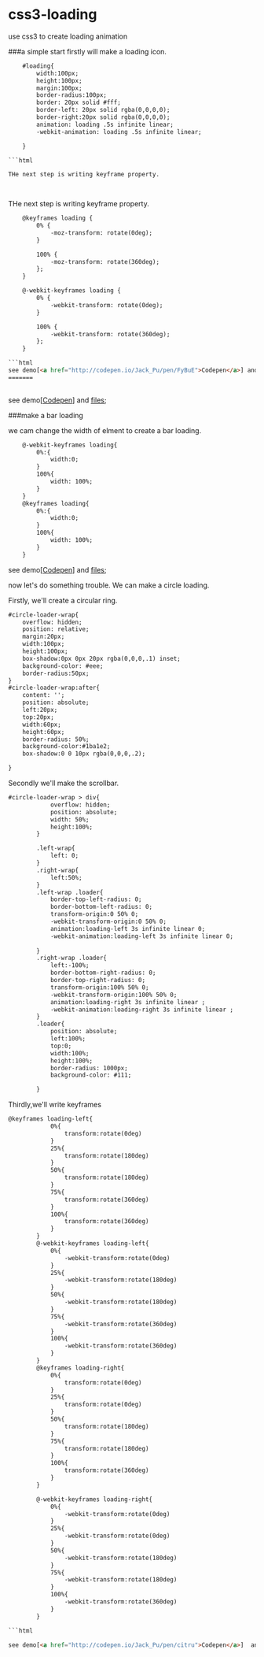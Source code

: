 css3-loading
============

use css3 to create loading animation

###a simple start 
firstly will make a loading icon.


```html
    #loading{
		width:100px;
		height:100px;
		margin:100px;
		border-radius:100px;
		border: 20px solid #fff;
  		border-left: 20px solid rgba(0,0,0,0);
  		border-right:20px solid rgba(0,0,0,0);
  		animation: loading .5s infinite linear;
  		-webkit-animation: loading .5s infinite linear;

	}

```html

THe next step is writing keyframe property.

	
```

THe next step is writing keyframe property.

```html
    @keyframes loading {
	    0% {
	        -moz-transform: rotate(0deg);
	    }

	    100% {
	        -moz-transform: rotate(360deg);
	    };
	}

	@-webkit-keyframes loading {
	    0% {
	        -webkit-transform: rotate(0deg);
	    }

	    100% {
	        -webkit-transform: rotate(360deg);
	    };
	}

```html
see demo[<a href="http://codepen.io/Jack_Pu/pen/FyBuE">Codepen</a>] and <a href="https://github.com/JackPu/css3-loading/blob/master/css/simple-loading-animation.html">files</a>; 
=======
	
```

see demo[<a href="http://codepen.io/Jack_Pu/pen/FyBuE">Codepen</a>] and <a href="https://github.com/JackPu/css3-loading/blob/master/css/simple-loading-animation.html">files</a>; 

###make a bar loading 

we cam change the width of elment to create a bar loading.
```html
	@-webkit-keyframes loading{
		0%:{
			width:0;
		}
		100%{
			width: 100%;
		}
	}
	@keyframes loading{
		0%:{
			width:0;
		}
		100%{
			width: 100%;
		}
	}

```

see demo[<a href="http://codepen.io/Jack_Pu/pen/FyBuE">Codepen</a>] and <a href="https://github.com/JackPu/css3-loading/blob/master/css/bar-loading.html">files</a>; 

now let's do something trouble. We can make a circle loading.

Firstly, we'll create a circular ring.

```html
#circle-loader-wrap{
	overflow: hidden;
	position: relative;
	margin:20px;
	width:100px;
	height:100px;
	box-shadow:0px 0px 20px rgba(0,0,0,.1) inset;
	background-color: #eee;
	border-radius:50px;
}
#circle-loader-wrap:after{
	content: '';
	position: absolute;
	left:20px;
	top:20px;
	width:60px;
	height:60px;
	border-radius: 50%;
	background-color:#1ba1e2; 
	box-shadow:0 0 10px rgba(0,0,0,.2);

}

```

Secondly we'll make the scrollbar.

```html
#circle-loader-wrap > div{
			overflow: hidden;
			position: absolute;
			width: 50%;
			height:100%;
		}

		.left-wrap{
			left: 0;
		}
		.right-wrap{
			left:50%;
		}
		.left-wrap .loader{
			border-top-left-radius: 0;
			border-bottom-left-radius: 0;
			transform-origin:0 50% 0;
			-webkit-transform-origin:0 50% 0;
			animation:loading-left 3s infinite linear 0;
			-webkit-animation:loading-left 3s infinite linear 0;	
			
		}
		.right-wrap .loader{
			left:-100%;
			border-bottom-right-radius: 0;
			border-top-right-radius: 0;	
			transform-origin:100% 50% 0;
			-webkit-transform-origin:100% 50% 0;
			animation:loading-right 3s infinite linear ;
			-webkit-animation:loading-right 3s infinite linear ;	
		}
		.loader{
			position: absolute;
			left:100%;
			top:0;
			width:100%;
			height:100%;
			border-radius: 1000px;
			background-color: #111;

		}

```
Thirdly,we'll write keyframes

```html
@keyframes loading-left{
			0%{
				transform:rotate(0deg)
			}
			25%{
				transform:rotate(180deg)
			}
			50%{
				transform:rotate(180deg)
			}
			75%{
				transform:rotate(360deg)
			}
			100%{
				transform:rotate(360deg)
			}
		}
		@-webkit-keyframes loading-left{
			0%{
				-webkit-transform:rotate(0deg)
			}
			25%{
				-webkit-transform:rotate(180deg)
			}
			50%{
				-webkit-transform:rotate(180deg)
			}
			75%{
				-webkit-transform:rotate(360deg)
			}
			100%{
				-webkit-transform:rotate(360deg)
			}
		}
		@keyframes loading-right{
			0%{
				transform:rotate(0deg)
			}
			25%{
				transform:rotate(0deg)
			}
			50%{
				transform:rotate(180deg)
			}
			75%{
				transform:rotate(180deg)
			}
			100%{
				transform:rotate(360deg)
			}
		}

		@-webkit-keyframes loading-right{
			0%{
				-webkit-transform:rotate(0deg)
			}
			25%{
				-webkit-transform:rotate(0deg)
			}
			50%{
				-webkit-transform:rotate(180deg)
			}
			75%{
				-webkit-transform:rotate(180deg)
			}
			100%{
				-webkit-transform:rotate(360deg)
			}
		}

```html

see demo[<a href="http://codepen.io/Jack_Pu/pen/citru">Codepen</a>]  and <a href="https://github.com/JackPu/css3-loading/blob/master/css/circle-loading.html">files</a>; 


